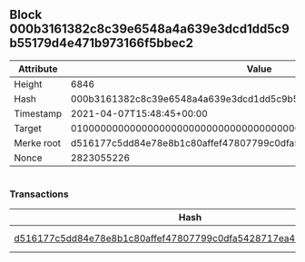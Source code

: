 ## Block 000b3161382c8c39e6548a4a639e3dcd1dd5c9b55179d4e471b973166f5bbec2

Attribute | Value
--- | ---
Height | 6846
Hash | 000b3161382c8c39e6548a4a639e3dcd1dd5c9b55179d4e471b973166f5bbec2
Timestamp | 2021-04-07T15:48:45+00:00
Target | 0100000000000000000000000000000000000000000000000000000000000000
Merke root | d516177c5dd84e78e8b1c80affef47807799c0dfa5428717ea4c4be13be2d63f
Nonce | 2823055226

```

```

### Transactions

Hash | Amount
--- | ---
[d516177c5dd84e78e8b1c80affef47807799c0dfa5428717ea4c4be13be2d63f](d516177c5dd84e78e8b1c80affef47807799c0dfa5428717ea4c4be13be2d63f.md) | 10.00000000 SKEPTI 
